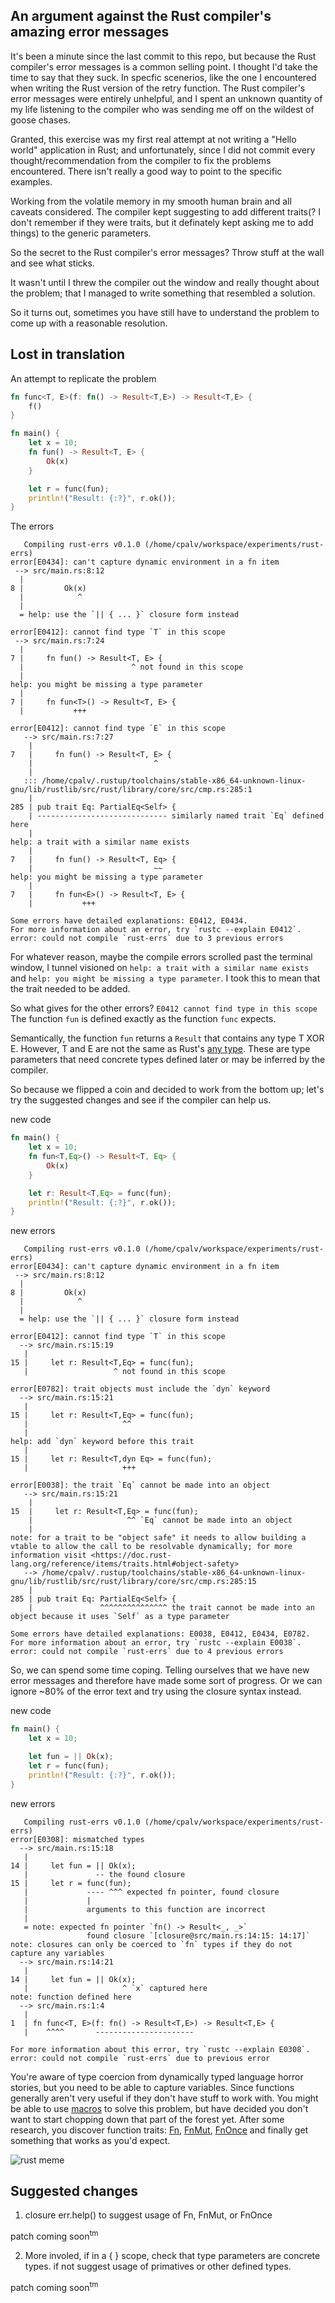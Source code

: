 ## An argument against the Rust compiler's amazing error messages

It's been a minute since the last commit to this repo, but because
the Rust compiler's error messages is a common selling point.  I thought
I'd take the time to say that they suck.  In specfic scenerios, like the one
I encountered when writing the Rust version of the retry function.  The Rust
compiler's error messages were entirely unhelpful, and I spent an unknown
quantity of my life listening to the compiler who was sending me off 
on the wildest of goose chases.

Granted, this exercise was my first real attempt at not writing a "Hello world"
application in Rust; and unfortunately, since I did not commit every 
thought/recommendation from the compiler to fix the problems encountered.
There isn't really a good way to point to the specific examples.

Working from the volatile memory in my smooth human brain and all caveats considered.
The compiler kept suggesting to add different traits(? I don't remember if they
were traits, but it definately kept asking me to add things) to the generic parameters.

So the secret to the Rust compiler's error messages?  Throw stuff at the wall
and see what sticks.

It wasn't until I threw the compiler out the window and really thought
about the problem; that I managed to write something that resembled a solution.  

So it turns out, sometimes you have still have to understand the problem to come
up with a reasonable resolution.

## Lost in translation

An attempt to replicate the problem

```rust
fn func<T, E>(f: fn() -> Result<T,E>) -> Result<T,E> {
    f()
}

fn main() {
    let x = 10;
    fn fun() -> Result<T, E> {
        Ok(x)
    }

    let r = func(fun);
    println!("Result: {:?}", r.ok());
}
```

The errors

```
   Compiling rust-errs v0.1.0 (/home/cpalv/workspace/experiments/rust-errs)
error[E0434]: can't capture dynamic environment in a fn item
 --> src/main.rs:8:12
  |
8 |         Ok(x)
  |            ^
  |
  = help: use the `|| { ... }` closure form instead

error[E0412]: cannot find type `T` in this scope
 --> src/main.rs:7:24
  |
7 |     fn fun() -> Result<T, E> {
  |                        ^ not found in this scope
  |
help: you might be missing a type parameter
  |
7 |     fn fun<T>() -> Result<T, E> {
  |           +++

error[E0412]: cannot find type `E` in this scope
   --> src/main.rs:7:27
    |
7   |     fn fun() -> Result<T, E> {
    |                           ^
    |
   ::: /home/cpalv/.rustup/toolchains/stable-x86_64-unknown-linux-gnu/lib/rustlib/src/rust/library/core/src/cmp.rs:285:1
    |
285 | pub trait Eq: PartialEq<Self> {
    | ----------------------------- similarly named trait `Eq` defined here
    |
help: a trait with a similar name exists
    |
7   |     fn fun() -> Result<T, Eq> {
    |                           ~~
help: you might be missing a type parameter
    |
7   |     fn fun<E>() -> Result<T, E> {
    |           +++

Some errors have detailed explanations: E0412, E0434.
For more information about an error, try `rustc --explain E0412`.
error: could not compile `rust-errs` due to 3 previous errors
```

For whatever reason, maybe the compile errors scrolled past the terminal window,
I tunnel visioned on `help: a trait with a similar name exists`
and `help: you might be missing a type parameter`.
I took this to mean that the trait needed to be added.

So what gives for the other errors? `E0412 cannot find type in this scope`
The function `fun` is defined exactly as the function `func` expects.

Semantically, the function `fun` returns a `Result` that contains
any type T XOR E.  However, T and E are not the same as Rust's [any type](https://doc.rust-lang.org/std/any/index.html).
These are type parameters that need concrete types defined later or
may be inferred by the compiler.

So because we flipped a coin and decided to work from the bottom up;
let's try the suggested changes and see if the compiler can help us.

new code

```rust
fn main() {
    let x = 10;
    fn fun<T,Eq>() -> Result<T, Eq> {
        Ok(x)
    }

    let r: Result<T,Eq> = func(fun);
    println!("Result: {:?}", r.ok());
}
```

new errors

```
   Compiling rust-errs v0.1.0 (/home/cpalv/workspace/experiments/rust-errs)
error[E0434]: can't capture dynamic environment in a fn item
 --> src/main.rs:8:12
  |
8 |         Ok(x)
  |            ^
  |
  = help: use the `|| { ... }` closure form instead

error[E0412]: cannot find type `T` in this scope
  --> src/main.rs:15:19
   |
15 |     let r: Result<T,Eq> = func(fun);
   |                   ^ not found in this scope

error[E0782]: trait objects must include the `dyn` keyword
  --> src/main.rs:15:21
   |
15 |     let r: Result<T,Eq> = func(fun);
   |                     ^^
   |
help: add `dyn` keyword before this trait
   |
15 |     let r: Result<T,dyn Eq> = func(fun);
   |                     +++

error[E0038]: the trait `Eq` cannot be made into an object
   --> src/main.rs:15:21
    |
15  |     let r: Result<T,Eq> = func(fun);
    |                     ^^ `Eq` cannot be made into an object
    |
note: for a trait to be "object safe" it needs to allow building a vtable to allow the call to be resolvable dynamically; for more information visit <https://doc.rust-lang.org/reference/items/traits.html#object-safety>
   --> /home/cpalv/.rustup/toolchains/stable-x86_64-unknown-linux-gnu/lib/rustlib/src/rust/library/core/src/cmp.rs:285:15
    |
285 | pub trait Eq: PartialEq<Self> {
    |               ^^^^^^^^^^^^^^^ the trait cannot be made into an object because it uses `Self` as a type parameter

Some errors have detailed explanations: E0038, E0412, E0434, E0782.
For more information about an error, try `rustc --explain E0038`.
error: could not compile `rust-errs` due to 4 previous errors
```

So, we can spend some time coping.  Telling ourselves that
we have new error messages and therefore have made some sort
of progress. Or we can ignore ~80% of the error text
and try using the closure syntax instead.

new code

```rust
fn main() {
    let x = 10;

    let fun = || Ok(x);
    let r = func(fun);
    println!("Result: {:?}", r.ok());
}
```

new errors

```
   Compiling rust-errs v0.1.0 (/home/cpalv/workspace/experiments/rust-errs)
error[E0308]: mismatched types
  --> src/main.rs:15:18
   |
14 |     let fun = || Ok(x);
   |               -- the found closure
15 |     let r = func(fun);
   |             ---- ^^^ expected fn pointer, found closure
   |             |
   |             arguments to this function are incorrect
   |
   = note: expected fn pointer `fn() -> Result<_, _>`
                 found closure `[closure@src/main.rs:14:15: 14:17]`
note: closures can only be coerced to `fn` types if they do not capture any variables
  --> src/main.rs:14:21
   |
14 |     let fun = || Ok(x);
   |                     ^ `x` captured here
note: function defined here
  --> src/main.rs:1:4
   |
1  | fn func<T, E>(f: fn() -> Result<T,E>) -> Result<T,E> {
   |    ^^^^       ----------------------

For more information about this error, try `rustc --explain E0308`.
error: could not compile `rust-errs` due to previous error
```

You're aware of type coercion from dynamically typed language horror stories,
but you need to be able to capture variables.  Since functions generally aren't very
useful if they don't have stuff to work with.  You might be able to use [macros](https://doc.rust-lang.org/rust-by-example/macros/variadics.html) to solve this problem, but have decided you don't want to start chopping down
that part of the forest yet.  After some research, you discover function traits: [Fn](https://doc.rust-lang.org/std/ops/trait.Fn.html), [FnMut](https://doc.rust-lang.org/std/ops/trait.FnMut.html), [FnOnce](https://doc.rust-lang.org/std/ops/trait.FnOnce.html)
and finally get something that works as you'd expect.

![rust meme](https://github.com/cpalv/RetryFunctions/blob/main/imgs/rustc.jpg)

## Suggested changes

1. closure err.help() to suggest usage of Fn, FnMut, or FnOnce

patch coming soon<sup>tm</sup>

2. More involed, if in a { } scope, check that type parameters are concrete types.
if not suggest usage of primatives or other defined types.

patch coming soon<sup>tm</sup>

